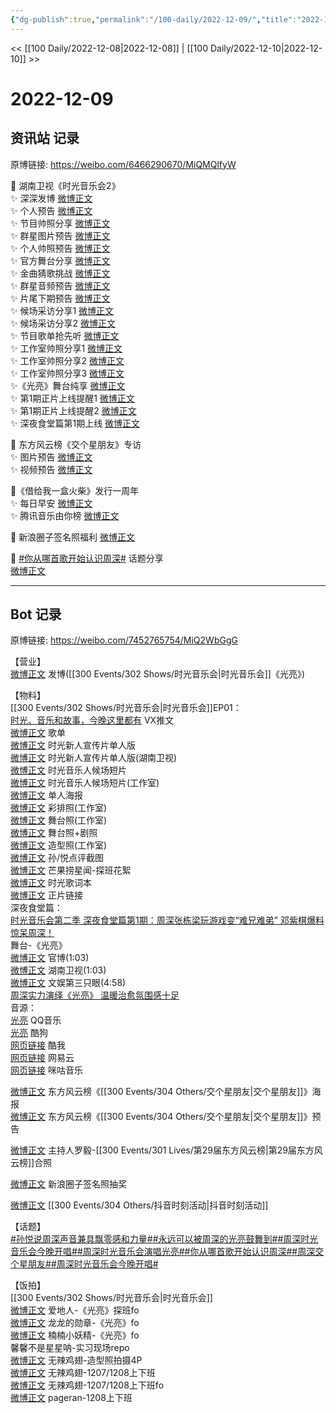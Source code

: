 ```yaml
---
{"dg-publish":true,"permalink":"/100-daily/2022-12-09/","title":"2022-12-09"}
---
```



<< [[100 Daily/2022-12-08\|2022-12-08]] | [[100 Daily/2022-12-10\|2022-12-10]] >>

# 2022-12-09

## 资讯站 记录

原博链接: https://weibo.com/6466290670/MiQMQlfyW

🌟 湖南卫视《时光音乐会2》  
✨ 深深发博 [微博正文](https://m.weibo.cn/6466290670/4844876732570373)  
✨ 个人预告 [微博正文](https://m.weibo.cn/6466290670/4844707395666411)  
✨ 节目帅照分享 [微博正文](https://m.weibo.cn/6466290670/4844782792484268)  
✨ 群星图片预告 [微博正文](https://m.weibo.cn/6466290670/4844818011793430)  
✨ 个人帅照预告 [微博正文](https://m.weibo.cn/6466290670/4844827545964830)  
✨ 官方舞台分享 [微博正文](https://m.weibo.cn/6466290670/4844856230290664)  
✨ 金曲猜歌挑战 [微博正文](https://m.weibo.cn/6466290670/4844924144716635)  
✨ 群星音频预告 [微博正文](https://m.weibo.cn/6466290670/4844843429532792)  
✨ 片尾下期预告 [微博正文](https://m.weibo.cn/6466290670/4844919686173613)  
✨ 候场采访分享1 [微博正文](https://m.weibo.cn/6466290670/4844805736110624)  
✨ 候场采访分享2 [微博正文](https://m.weibo.cn/6466290670/4844833204601620)  
✨ 节目歌单抢先听 [微博正文](https://m.weibo.cn/6466290670/4844739893138280)  
✨ 工作室帅照分享1 [微博正文](https://m.weibo.cn/6466290670/4844817253407153)  
✨ 工作室帅照分享2 [微博正文](https://m.weibo.cn/6466290670/4844847842203991)  
✨ 工作室帅照分享3 [微博正文](https://m.weibo.cn/6466290670/4844883469404863)  
✨《光亮》舞台纯享 [微博正文](https://m.weibo.cn/6466290670/4844885109376666)  
✨ 第1期正片上线提醒1 [微博正文](https://m.weibo.cn/6466290670/4844863138565044)  
✨ 第1期正片上线提醒2 [微博正文](https://m.weibo.cn/6466290670/4844873272269017)  
✨ 深夜食堂篇第1期上线 [微博正文](https://m.weibo.cn/6466290670/4844926100315484)

🌟 东方风云榜《交个星朋友》专访  
✨ 图片预告 [微博正文](https://m.weibo.cn/6466290670/4844717265390142)  
✨ 视频预告 [微博正文](https://m.weibo.cn/6466290670/4844757937294661)

🌟《借给我一盒火柴》发行一周年  
✨ 每日早安 [微博正文](https://m.weibo.cn/6466290670/4844682762519131)  
✨ 腾讯音乐由你榜 [微博正文](https://m.weibo.cn/6466290670/4844760131437486)

🌟 新浪圈子签名照福利 [微博正文](https://m.weibo.cn/6466290670/4844717923110624)

🌟 [#你从哪首歌开始认识周深#](https://s.weibo.com/weibo?q=%23%E4%BD%A0%E4%BB%8E%E5%93%AA%E9%A6%96%E6%AD%8C%E5%BC%80%E5%A7%8B%E8%AE%A4%E8%AF%86%E5%91%A8%E6%B7%B1%23) 话题分享  
[微博正文](https://m.weibo.cn/6466290670/4844840069644301)

---
## Bot 记录

原博链接: https://weibo.com/7452765754/MiQ2WbGgG

【营业】  
[微博正文](http://weibo.com/1736988591/MiPpahDQm) 发博([[300 Events/302 Shows/时光音乐会\|时光音乐会]]《光亮》)

【物料】  
[[300 Events/302 Shows/时光音乐会\|时光音乐会]]EP01：  
[时光、音乐和故事，今晚这里都有](https://weibo.cn/sinaurl?u=https%3A%2F%2Fmp.weixin.qq.com%2Fs%2F_fWMod_jS0WQzS5hVOnQww) VX推文  
[微博正文](https://weibo.com/7703778879/MiLLXEVVx) 歌单  
[微博正文](https://weibo.com/7703778879/MiKZehPFa) 时光新人宣传片单人版  
[微博正文](https://weibo.com/1638629382/MiL7leCFD) 时光新人宣传片单人版(湖南卫视)  
[微博正文](https://weibo.com/7703778879/MiNxwrkgP) 时光音乐人候场短片  
[微博正文](http://weibo.com/7478855230/MiOh8l7V0) 时光音乐人候场短片(工作室)  
[微博正文](https://weibo.com/7703778879/MiO83n2WN) 单人海报  
[微博正文](http://weibo.com/7478855230/MiNO26YmV) 彩排照(工作室)  
[微博正文](http://weibo.com/7478855230/MiPAH7E8f) 舞台照(工作室)  
[微博正文](https://weibo.com/7703778879/MiMX052im) 舞台照+剧照  
[微博正文](http://weibo.com/7478855230/MiODBfVln) 造型照(工作室)  
[微博正文](https://weibo.com/7703778879/MiPaBA2jc) 孙/悦点评截图  
[微博正文](http://weibo.com/5337758780/MiOtZAmig) 芒果捞星闻-探班花絮  
[微博正文](https://weibo.com/2110705772/MiN5etie6) 时光歌词本  
[微博正文](https://weibo.com/7703778879/MiPjK4Sg0) 正片链接  
深夜食堂篇：  
[时光音乐会第二季 深夜食堂篇第1期：周深张栋梁玩游戏变“难兄难弟” 邓紫棋爆料惊呆周深！](https://weibo.cn/sinaurl?u=https%3A%2F%2Fm.mgtv.com%2Fb%2F501604%2F17915074.html%3Ft%3Dvideoshare%26tc%3DjXKKosRPSAN7%26f%3Dwb%26dc%3D25447a1d-d5dd-4117-ada2-251ef25db8ed)  
舞台-《光亮》  
[微博正文](https://weibo.com/7703778879/MiOTxrNsM) 官博(1:03)  
[微博正文](https://weibo.com/1638629382/MiPmQoqwG) 湖南卫视(1:03)  
[微博正文](http://weibo.com/1371117067/MiOYlfUIB) 文娱第三只眼(4:58)  
[周深实力演绎《光亮》 温暖治愈氛围感十足](https://weibo.cn/sinaurl?u=https%3A%2F%2Fm.mgtv.com%2Fb%2F501604%2F17921250.html%3Fcxid%3Dwbxtzs)  
音源：  
[光亮](https://weibo.cn/sinaurl?u=https%3A%2F%2Fi.y.qq.com%2Fv8%2Fplaysong.html%3FADTAG%3Dswbshare%26_wv%3D1%26appshare%3Diphone%26appsongtype%3D1%26channelId%3D10036163%26hosteuin%3DoK6kowEAoK4z7ecq7iokNKc5oz%252A%252A%26media_mid%3D0005hJlS0QAp2l%26openinqqmusic%3D1%26platform%3D1%26songid%3D387843071%26songmid%3D%26source%3Dqq%26type%3D0) QQ音乐  
[光亮](https://weibo.cn/sinaurl?u=https%3A%2F%2Ft1.kugou.com%2Fsong.html%3Fid%3D8TQYt2czGV2) 酷狗  
[网页链接](https://weibo.cn/sinaurl?u=https%3A%2F%2Fm.kuwo.cn%2Fyinyue%2F254476918%3Ff%3Dip%26t%3Dsinawb) 酷我  
[网页链接](https://weibo.cn/sinaurl?u=http%3A%2F%2F163cn.tv%2FEym2M0) 网易云  
[网页链接](https://weibo.cn/sinaurl?u=http%3A%2F%2Fc.migu.cn%2F00fV47%3Fifrom%3D1d0582bb0148c334cfc5bdea0805ddd4) 咪咕音乐

[微博正文](http://weibo.com/7779932378/MiLbqb7gX) 东方风云榜《[[300 Events/304 Others/交个星朋友\|交个星朋友]]》海报  
[微博正文](https://weibo.com/7779932378/MiLNXfo8L) 东方风云榜《[[300 Events/304 Others/交个星朋友\|交个星朋友]]》预告

[微博正文](http://weibo.com/1651062473/MiNrS4GQo) 主持人罗毅-[[300 Events/301 Lives/第29届东方风云榜\|第29届东方风云榜]]合照

[微博正文](http://weibo.com/3048800300/MiKXljaup) 新浪圈子签名照抽奖

[微博正文](http://weibo.com/6020086612/MiNJInSN9) [[300 Events/304 Others/抖音时刻活动\|抖音时刻活动]]

【话题】  
[#孙悦说周深声音兼具飘零感和力量#](https://s.weibo.com/weibo?q=%23%E5%AD%99%E6%82%A6%E8%AF%B4%E5%91%A8%E6%B7%B1%E5%A3%B0%E9%9F%B3%E5%85%BC%E5%85%B7%E9%A3%98%E9%9B%B6%E6%84%9F%E5%92%8C%E5%8A%9B%E9%87%8F%23)[#永远可以被周深的光亮鼓舞到#](https://s.weibo.com/weibo?q=%23%E6%B0%B8%E8%BF%9C%E5%8F%AF%E4%BB%A5%E8%A2%AB%E5%91%A8%E6%B7%B1%E7%9A%84%E5%85%89%E4%BA%AE%E9%BC%93%E8%88%9E%E5%88%B0%23)[#周深时光音乐会今晚开唱#](https://s.weibo.com/weibo?q=%23%E5%91%A8%E6%B7%B1%E6%97%B6%E5%85%89%E9%9F%B3%E4%B9%90%E4%BC%9A%E4%BB%8A%E6%99%9A%E5%BC%80%E5%94%B1%23)[#周深时光音乐会演唱光亮#](https://s.weibo.com/weibo?q=%23%E5%91%A8%E6%B7%B1%E6%97%B6%E5%85%89%E9%9F%B3%E4%B9%90%E4%BC%9A%E6%BC%94%E5%94%B1%E5%85%89%E4%BA%AE%23)[#你从哪首歌开始认识周深#](https://s.weibo.com/weibo?q=%23%E4%BD%A0%E4%BB%8E%E5%93%AA%E9%A6%96%E6%AD%8C%E5%BC%80%E5%A7%8B%E8%AE%A4%E8%AF%86%E5%91%A8%E6%B7%B1%23)[#周深交个星朋友#](https://s.weibo.com/weibo?q=%23%E5%91%A8%E6%B7%B1%E4%BA%A4%E4%B8%AA%E6%98%9F%E6%9C%8B%E5%8F%8B%23)[#周深时光音乐会今晚开唱#](https://s.weibo.com/weibo?q=%23%E5%91%A8%E6%B7%B1%E6%97%B6%E5%85%89%E9%9F%B3%E4%B9%90%E4%BC%9A%E4%BB%8A%E6%99%9A%E5%BC%80%E5%94%B1%23)

【饭拍】  
[[300 Events/302 Shows/时光音乐会\|时光音乐会]]  
[微博正文](http://weibo.com/1175406475/MiPJLqMQd) 爱地人-《光亮》探班fo  
[微博正文](http://weibo.com/6513304603/MiPaSEZy7) 龙龙的勋章-《光亮》fo  
[微博正文](http://weibo.com/1199596311/MiPEopCU9) 楠楠小妖精-《光亮》fo  
[](https://m.weibo.cn/5100381535/4844900707992545) 馨馨不是星星呐-实习现场repo  
[微博正文](http://weibo.com/7495641082/MiONVgXEm) 无辣鸡翅-造型照拍摄4P  
[微博正文](http://weibo.com/7495641082/MiJZokALE) 无辣鸡翅-1207/1208上下班  
[微博正文](http://weibo.com/7495641082/MiJKCwgB1) 无辣鸡翅-1207/1208上下班fo  
[微博正文](http://weibo.com/7633014126/MiK1ltD9T) pageran-1208上下班
